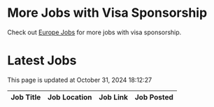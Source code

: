 # More Jobs with Visa Sponsorship

Check out [Europe Jobs](https://github.com/sureshparimi/europejobs#latest-jobs) for more jobs with visa sponsorship.

# Latest Jobs

This page is updated at October 31, 2024 18:12:27

| Job Title | Job Location | Job Link | Job Posted |
| --- | --- | --- | --- |
